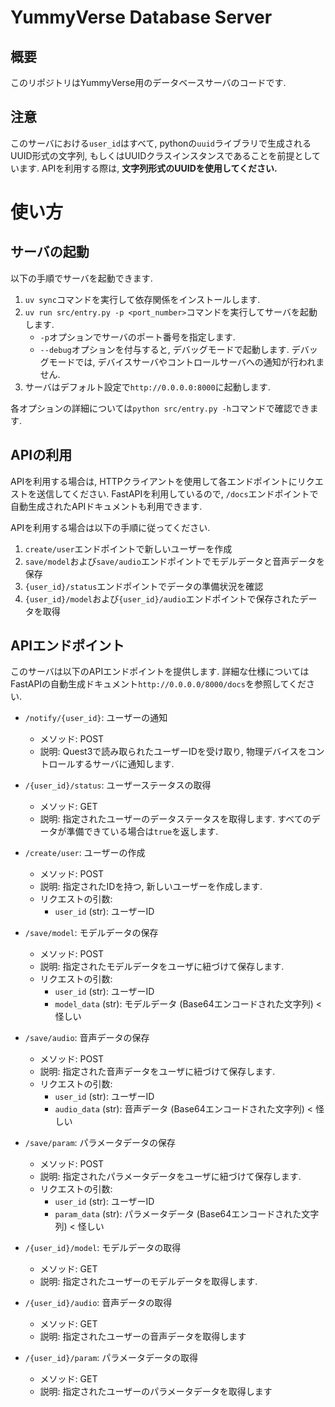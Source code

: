 # YummyVerse Database Server

## 概要
このリポジトリはYummyVerse用のデータベースサーバのコードです.

## 注意
このサーバにおける`user_id`はすべて, pythonの`uuid`ライブラリで生成されるUUID形式の文字列, もしくはUUIDクラスインスタンスであることを前提としています. APIを利用する際は, **文字列形式のUUIDを使用してください.**

# 使い方
## サーバの起動
以下の手順でサーバを起動できます.

1. `uv sync`コマンドを実行して依存関係をインストールします.
2. `uv run src/entry.py -p <port_number>`コマンドを実行してサーバを起動します.
    - `-p`オプションでサーバのポート番号を指定します.
    - `--debug`オプションを付与すると, デバッグモードで起動します. デバッグモードでは, デバイスサーバやコントロールサーバへの通知が行われません.
3. サーバはデフォルト設定で`http://0.0.0.0:8000`に起動します.

各オプションの詳細については`python src/entry.py -h`コマンドで確認できます.

## APIの利用
APIを利用する場合は, HTTPクライアントを使用して各エンドポイントにリクエストを送信してください. FastAPIを利用しているので, `/docs`エンドポイントで自動生成されたAPIドキュメントも利用できます.

APIを利用する場合は以下の手順に従ってください.
1. `create/user`エンドポイントで新しいユーザーを作成
2. `save/model`および`save/audio`エンドポイントでモデルデータと音声データを保存
3. `{user_id}/status`エンドポイントでデータの準備状況を確認
4. `{user_id}/model`および`{user_id}/audio`エンドポイントで保存されたデータを取得

## APIエンドポイント
このサーバは以下のAPIエンドポイントを提供します. 詳細な仕様についてはFastAPIの自動生成ドキュメント`http://0.0.0.0/8000/docs`を参照してください.
- `/notify/{user_id}`: ユーザーの通知
    - メソッド: POST
    - 説明: Quest3で読み取られたユーザーIDを受け取り, 物理デバイスをコントロールするサーバに通知します.

- `/{user_id}/status`: ユーザーステータスの取得
    - メソッド: GET
    - 説明: 指定されたユーザーのデータステータスを取得します. すべてのデータが準備できている場合は`true`を返します.

- `/create/user`: ユーザーの作成
    - メソッド: POST
    - 説明: 指定されたIDを持つ, 新しいユーザーを作成します.
    - リクエストの引数:
        - `user_id` (str): ユーザーID

- `/save/model`: モデルデータの保存
    - メソッド: POST
    - 説明: 指定されたモデルデータをユーザに紐づけて保存します.
    - リクエストの引数:
        - `user_id` (str): ユーザーID
        - `model_data` (str): モデルデータ (Base64エンコードされた文字列) < 怪しい

- `/save/audio`: 音声データの保存
    - メソッド: POST
    - 説明: 指定された音声データをユーザに紐づけて保存します.
    - リクエストの引数:
        - `user_id` (str): ユーザーID
        - `audio_data` (str): 音声データ (Base64エンコードされた文字列) < 怪しい

- `/save/param`: パラメータデータの保存
    - メソッド: POST
    - 説明: 指定されたパラメータデータをユーザに紐づけて保存します.
    - リクエストの引数:
        - `user_id` (str): ユーザーID
        - `param_data` (str): パラメータデータ (Base64エンコードされた文字列) < 怪しい

- `/{user_id}/model`: モデルデータの取得
    - メソッド: GET
    - 説明: 指定されたユーザーのモデルデータを取得します.

- `/{user_id}/audio`: 音声データの取得
    - メソッド: GET
    - 説明: 指定されたユーザーの音声データを取得します

- `/{user_id}/param`: パラメータデータの取得
    - メソッド: GET
    - 説明: 指定されたユーザーのパラメータデータを取得します
